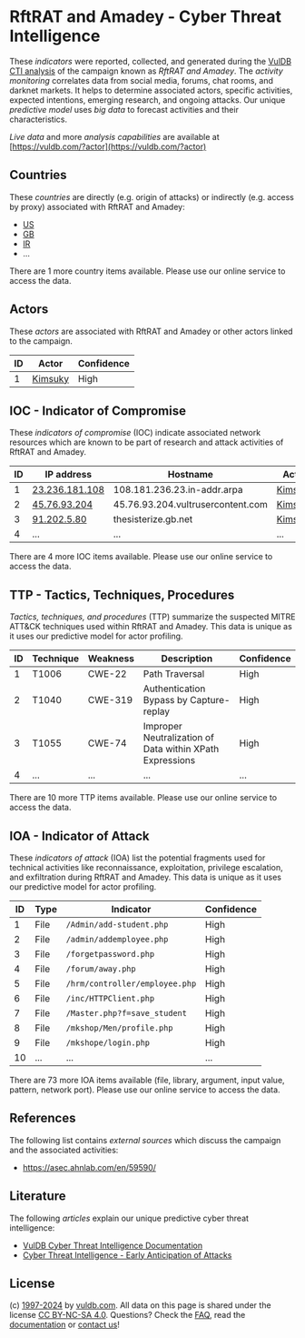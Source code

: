 # RftRAT and Amadey - Cyber Threat Intelligence

These _indicators_ were reported, collected, and generated during the [VulDB CTI analysis](https://vuldb.com/?kb.cti) of the campaign known as _RftRAT and Amadey_. The _activity monitoring_ correlates data from social media, forums, chat rooms, and darknet markets. It helps to determine associated actors, specific activities, expected intentions, emerging research, and ongoing attacks. Our unique _predictive model_ uses _big data_ to forecast activities and their characteristics.

_Live data_ and more _analysis capabilities_ are available at [https://vuldb.com/?actor](https://vuldb.com/?actor)

## Countries

These _countries_ are directly (e.g. origin of attacks) or indirectly (e.g. access by proxy) associated with RftRAT and Amadey:

* [US](https://vuldb.com/?country.us)
* [GB](https://vuldb.com/?country.gb)
* [IR](https://vuldb.com/?country.ir)
* ...

There are 1 more country items available. Please use our online service to access the data.

## Actors

These _actors_ are associated with RftRAT and Amadey or other actors linked to the campaign.

ID | Actor | Confidence
-- | ----- | ----------
1 | [Kimsuky](https://vuldb.com/?actor.kimsuky) | High

## IOC - Indicator of Compromise

These _indicators of compromise_ (IOC) indicate associated network resources which are known to be part of research and attack activities of RftRAT and Amadey.

ID | IP address | Hostname | Actor | Confidence
-- | ---------- | -------- | ----- | ----------
1 | [23.236.181.108](https://vuldb.com/?ip.23.236.181.108) | 108.181.236.23.in-addr.arpa | [Kimsuky](https://vuldb.com/?actor.kimsuky) | High
2 | [45.76.93.204](https://vuldb.com/?ip.45.76.93.204) | 45.76.93.204.vultrusercontent.com | [Kimsuky](https://vuldb.com/?actor.kimsuky) | Medium
3 | [91.202.5.80](https://vuldb.com/?ip.91.202.5.80) | thesisterize.gb.net | [Kimsuky](https://vuldb.com/?actor.kimsuky) | High
4 | ... | ... | ... | ...

There are 4 more IOC items available. Please use our online service to access the data.

## TTP - Tactics, Techniques, Procedures

_Tactics, techniques, and procedures_ (TTP) summarize the suspected MITRE ATT&CK techniques used within RftRAT and Amadey. This data is unique as it uses our predictive model for actor profiling.

ID | Technique | Weakness | Description | Confidence
-- | --------- | -------- | ----------- | ----------
1 | T1006 | CWE-22 | Path Traversal | High
2 | T1040 | CWE-319 | Authentication Bypass by Capture-replay | High
3 | T1055 | CWE-74 | Improper Neutralization of Data within XPath Expressions | High
4 | ... | ... | ... | ...

There are 10 more TTP items available. Please use our online service to access the data.

## IOA - Indicator of Attack

These _indicators of attack_ (IOA) list the potential fragments used for technical activities like reconnaissance, exploitation, privilege escalation, and exfiltration during RftRAT and Amadey. This data is unique as it uses our predictive model for actor profiling.

ID | Type | Indicator | Confidence
-- | ---- | --------- | ----------
1 | File | `/Admin/add-student.php` | High
2 | File | `/admin/addemployee.php` | High
3 | File | `/forgetpassword.php` | High
4 | File | `/forum/away.php` | High
5 | File | `/hrm/controller/employee.php` | High
6 | File | `/inc/HTTPClient.php` | High
7 | File | `/Master.php?f=save_student` | High
8 | File | `/mkshop/Men/profile.php` | High
9 | File | `/mkshope/login.php` | High
10 | ... | ... | ...

There are 73 more IOA items available (file, library, argument, input value, pattern, network port). Please use our online service to access the data.

## References

The following list contains _external sources_ which discuss the campaign and the associated activities:

* https://asec.ahnlab.com/en/59590/

## Literature

The following _articles_ explain our unique predictive cyber threat intelligence:

* [VulDB Cyber Threat Intelligence Documentation](https://vuldb.com/?kb.cti)
* [Cyber Threat Intelligence - Early Anticipation of Attacks](https://www.scip.ch/en/?labs.20201022)

## License

(c) [1997-2024](https://vuldb.com/?kb.changelog) by [vuldb.com](https://vuldb.com/?kb.about). All data on this page is shared under the license [CC BY-NC-SA 4.0](https://creativecommons.org/licenses/by-nc-sa/4.0/). Questions? Check the [FAQ](https://vuldb.com/?kb.faq), read the [documentation](https://vuldb.com/?kb) or [contact us](https://vuldb.com/?contact)!
